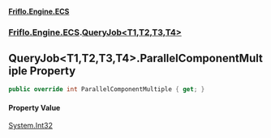 #### [Friflo.Engine.ECS](index.md 'index')
### [Friflo.Engine.ECS](Friflo.Engine.ECS.md 'Friflo.Engine.ECS').[QueryJob&lt;T1,T2,T3,T4&gt;](QueryJob_T1,T2,T3,T4_.md 'Friflo.Engine.ECS.QueryJob<T1,T2,T3,T4>')

## QueryJob<T1,T2,T3,T4>.ParallelComponentMultiple Property

```csharp
public override int ParallelComponentMultiple { get; }
```

#### Property Value
[System.Int32](https://docs.microsoft.com/en-us/dotnet/api/System.Int32 'System.Int32')